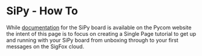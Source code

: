 # SiPy - How To

While [documentation](https://docs.pycom.io/chapter/tutorials/sipy/) for the SiPy board is available on the Pycom website the intent of this page is to focus on creating a Single Page tutorial to get up and running with your SiPy board from unboxing through to your first messages on the SigFox cloud.



